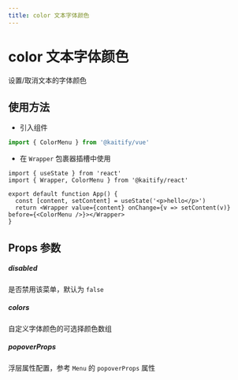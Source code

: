 ```yaml
---
title: color 文本字体颜色
---
```


# color 文本字体颜色

设置/取消文本的字体颜色

## 使用方法

- 引入组件

```ts
import { ColorMenu } from '@kaitify/vue'
```

- 在 `Wrapper` 包裹器插槽中使用

```tsx
import { useState } from 'react'
import { Wrapper, ColorMenu } from '@kaitify/react'

export default function App() {
  const [content, setContent] = useState('<p>hello</p>')
  return <Wrapper value={content} onChange={v => setContent(v)} before={<ColorMenu />}></Wrapper>
}
```

## Props 参数

##### disabled <Badge type="danger" text="boolean" />

是否禁用该菜单，默认为 `false`

##### colors <Badge type="danger" text="string[]" />

自定义字体颜色的可选择颜色数组

##### popoverProps <Badge type="danger" text="Omit<NonNullable<MenuPropsType['popoverProps']>, 'onShow' | 'onShowing' | 'onShown' | 'onHide' | 'onHiding' | 'onHidden'>" />

浮层属性配置，参考 `Menu` 的 `popoverProps` 属性
